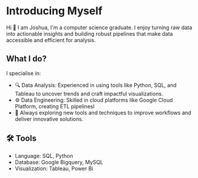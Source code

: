 # Introducing Myself

Hi 👋 I am Joshua, I'm a computer science graduate. I enjoy turning raw data into actionable insights and building robust pipelines that make data accessible and efficient for analysis.

## What I do?
I specialise in:

- 🔍 Data Analysis: Experienced in using tools like Python, SQL, and Tableau to uncover trends and craft impactful visualizations.
- ⚙️ Data Engineering: Skilled in cloud platforms like Google Cloud Platform, creating ETL pipelinesl
- 🚀 Always exploring new tools and techniques to improve workflows and deliver innovative solutions.

## 🛠️ Tools
- Language: SQL, Python
- Database: Google Bigquery, MySQL
- Visualization: Tableau, Power Bi

